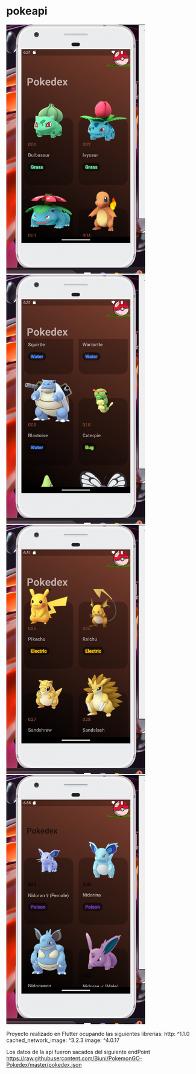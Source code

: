 # pokeapi
![pokeapi](/poke1.png)
![pokeapi](/poke2.png)
![pokeapi](/poke3.png)
![pokeapi](/poke4.png)

Proyecto realizado en Flutter
ocupando las siguientes librerias:
http: ^1.1.0
cached_network_image: ^3.2.3
image: ^4.0.17

Los datos de la api fueron sacados del siguiente endPoint
https://raw.githubusercontent.com/Biuni/PokemonGO-Pokedex/master/pokedex.json
